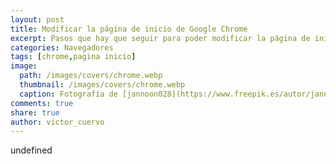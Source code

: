 ```yaml
---
layout: post
title: Modificar la página de inicio de Google Chrome
excerpt: Pasos que hay que seguir para poder modificar la página de inicio de Google Chrome
categories: Navegadores
tags: [chrome,pagina inicio]
image:
  path: /images/covers/chrome.webp
  thumbnail: /images/covers/chrome.webp
  caption: Fotografía de [jannoon028](https://www.freepik.es/autor/jannoon028)
comments: true
share: true
author: victor_cuervo
---
```

undefined